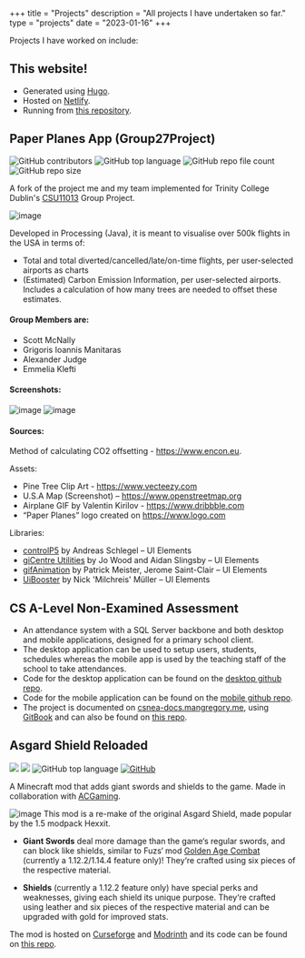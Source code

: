 +++
title = "Projects"
description = "All projects I have undertaken so far."
type = "projects"
date = "2023-01-16"
+++

Projects I have worked on include:

## This website!

* Generated using [Hugo](https://gohugo.io/).
* Hosted on [Netlify](https://netlify.com/).
* Running from [this repository](https://github.com/ManGregory128/website).

## Paper Planes App (Group27Project)
![GitHub contributors](https://img.shields.io/github/contributors/ManGregory128/Group27Project) ![GitHub top language](https://img.shields.io/github/languages/top/ManGregory128/Group27Project?color=82afff) ![GitHub repo file count](https://img.shields.io/github/directory-file-count/ManGregory128/Group27Project) ![GitHub repo size](https://img.shields.io/github/repo-size/ManGregory128/Group27Project)

A fork of the project me and my team implemented for Trinity College Dublin's [CSU11013](https://teaching.scss.tcd.ie/module/csu11013-programming-project/) Group Project.

![image](https://github.com/ManGregory128/Group27Project/assets/52697798/3df8c2c4-201b-4578-bb57-69aa84512b82)

Developed in Processing (Java), it is meant to visualise over 500k flights in the USA in terms of:
* Total and total diverted/cancelled/late/on-time flights, per user-selected airports as charts
* (Estimated) Carbon Emission Information, per user-selected airports. Includes a calculation of how many trees are needed to offset these estimates.

#### Group Members are:
* Scott McNally 
* Grigoris Ioannis Manitaras
* Alexander Judge
* Emmelia Klefti 

#### Screenshots:
![image](https://github.com/ManGregory128/Group27Project/assets/52697798/7bc9a005-0309-4627-8edf-745fc2db19be)
![image](https://github.com/ManGregory128/Group27Project/assets/52697798/ec0da210-2db7-40b7-a64a-4346e1d6602d)

#### Sources: 

Method of calculating CO2 offsetting - https://www.encon.eu. 

Assets:
* Pine Tree Clip Art - https://www.vecteezy.com
* U.S.A Map (Screenshot) –  https://www.openstreetmap.org
* Airplane GIF by Valentin Kirilov - https://www.dribbble.com
* “Paper Planes” logo created on https://www.logo.com

Libraries:
* [controlP5](https://www.sojamo.de/libraries/controlP5/) by Andreas Schlegel – UI Elements
* [giCentre Utilities](https://www.gicentre.net/utils) by Jo Wood and Aidan Slingsby – UI Elements
* [gifAnimation](http://extrapixel.github.io/gif-animation/) by Patrick Meister, Jerome Saint-Clair – UI Elements
* [UiBooster](https://milchreis.github.io/uibooster-for-processing/) by Nick 'Milchreis' Müller – UI Elements


## CS A-Level Non-Examined Assessment

* An attendance system with a SQL Server backbone and both desktop and mobile applications, designed for a primary school client.
* The desktop application can be used to setup users, students, schedules whereas the mobile app is used by the teaching staff of the school to take attendances.
* Code for the desktop application can be found on the [desktop github repo](https://github.com/ManGregory128/csNEA-Desktop).
* Code for the mobile application can be found on the [mobile github repo](https://github.com/ManGregory128/csNEA-Mobile).
* The project is documented on [csnea-docs.mangregory.me](https://csnea-docs.mangregory.me/), using [GitBook](https://www.gitbook.com/) and can also be found on [this repo](https://github.com/ManGregory128/csNEA-docs).
  
## Asgard Shield Reloaded
[![](http://cf.way2muchnoise.eu/full_asgard-shield-reloaded_downloads.svg)](https://www.curseforge.com/minecraft/mc-mods/asgard-shield-reloaded) [![](http://cf.way2muchnoise.eu/versions/asgard-shield-reloaded.svg)](https://www.curseforge.com/minecraft/mc-mods/asgard-shield-reloaded/files) ![GitHub top language](https://img.shields.io/github/languages/top/ManGregory128/asgardshieldreloaded?color=b07219) [![GitHub](https://img.shields.io/github/license/ManGregory128/asgardshieldreloaded)](https://github.com/ManGregory128/asgardshieldreloaded/blob/1.19.2/LICENSE)

A Minecraft mod that adds giant swords and shields to the game. Made in collaboration with [ACGaming](https://github.com/ACGaming).

![image](https://user-images.githubusercontent.com/52697798/232713521-3f9cd713-5c04-4829-abc4-0a899014a7b0.png)
This mod is a re-make of the original Asgard Shield, made popular by the 1.5 modpack Hexxit.

* **Giant Swords** deal more damage than the game‘s regular swords, and can block like shields, similar to Fuzs‘ mod [Golden Age Combat](https://github.com/Fuzss/goldenagecombat) (currently a 1.12.2/1.14.4 feature only)! They‘re crafted using six pieces of the respective material.

* **Shields** (currently a 1.12.2 feature only) have special perks and weaknesses, giving each shield its unique purpose. They‘re crafted using leather and six pieces of the respective material and can be upgraded with gold for improved stats.

The mod is hosted on [Curseforge](https://www.curseforge.com/minecraft/mc-mods/asgard-shield-reloaded) and [Modrinth](https://modrinth.com/mod/asgard-shield-reloaded) and its code can be found on [this repo](https://github.com/ManGregory128/asgardshieldreloaded).